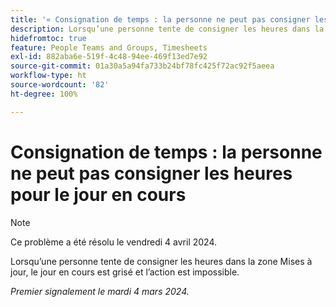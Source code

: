 ```yaml
---
title: '« Consignation de temps : la personne ne peut pas consigner les heures pour le jour en cours. »'
description: Lorsqu’une personne tente de consigner les heures dans la zone Mises à jour, le jour en cours est grisé et l’action est impossible.
hidefromtoc: true
feature: People Teams and Groups, Timesheets
exl-id: 882aba6e-519f-4c48-94ee-469f13ed7e92
source-git-commit: 01a30a5a94fa733b24bf78fc425f72ac92f5aeea
workflow-type: ht
source-wordcount: '82'
ht-degree: 100%

---
```


# Consignation de temps : la personne ne peut pas consigner les heures pour le jour en cours

>[!NOTE]
>
>Ce problème a été résolu le vendredi 4 avril 2024.

Lorsqu’une personne tente de consigner les heures dans la zone Mises à jour, le jour en cours est grisé et l’action est impossible.

_Premier signalement le mardi 4 mars 2024._
